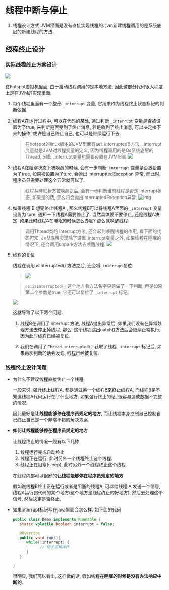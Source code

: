 # 线程中断与停止

1. 线程设计方式
   JVM里面是没有直接实现线程的. jvm新建线程调用的是系统底层的新建线程的方法.

## 线程终止设计

### 实际线程终止方案设计

   ![](https://gitee.com/cpfree/picture-warehouse/raw/master/pic1/1638185057868.png)

   在hotspot虚拟机里面, 由于启动线程调用的是本地方法, 因此这部分代码很大程度上是在JVM的实现里面.

1. 每个线程里面有一个整形 `_interrupt` 变量, 它用来作为线程终止状态标记的判断依据.

2. 线程A在运行过程中, 可以在代码的某处, 通过判断 `_interrupt` 变量是否被设置为了true, 来判断是否受到了终止消息, 若是收到了终止消息, 可以决定接下来的操作, 或许是自己终止自己, 也可以是继续运行下去.

   > 在hotspot的linux版本的JVM里面有set_interrupted()方法, _interrupt变量就是JVM对线程变量的定义, 因为线程调用的是Os系统底层的Thread, 因此 _interrupt变量也需要设置在JVM里面
   > ![](https://gitee.com/cpfree/picture-warehouse/raw/master/pic1/1638185653353.png)
   
3. 线程A在阻塞状态下被唤醒的时候, 会有一步判断`_interrupt` 变量是否被设置为了true, 如果被设置为了ture, 会抛出 interrupttedException 异常, 而此时, 程序员只需要处理这个异常就可以了.

   > 线程从睡眠状态被唤醒之后, 会有一步判断当前线程是否是 interrupt状态, 如果是的话, 那么将会抛出InterruptedException异常.
   > ![img](https://gitee.com/cpfree/picture-warehouse/raw/master/pic1/1638186336121.png)

4. 如果线程 B 想要终止线程A , 那么线程B可以将线程A里面的 `_interrupt` 变量 设置为 ture, 通知一下线程A需要停止了. 当然具体要不要停止, 还是线程A决定. 如果此时线程A在睡眠的时候怎么办呢? 那么就唤醒线程.

   > 调用Thread类的 interrupt方法, 还会起到唤醒线程的作用, 看下面的代码可知, JVM底层实现除了设置_interrupt变量之外, 如果线程在睡眠的情况下, 还会调用unpark方法去唤醒线程.
   >![](https://gitee.com/cpfree/picture-warehouse/raw/master/pic1/1638185844968.png)

5. 线程的复位

   线程在调用 isInterrupted() 方法之后, 还会将`_interrupt`复位.

   > ![](https://gitee.com/cpfree/picture-warehouse/raw/master/pic1/1638187180501.png)

   > `os:isInterrupted()` 这个地方看方法名字只是做了一下判断, 但是如果第二个参数是true, 它还可以复位了 `_interrupt` 标记.

   ![](https://gitee.com/cpfree/picture-warehouse/raw/master/pic1/20211201164332.png)

   这就导致了以下两个问题.

   1. 线程B在调用了 interrupt 方法, 线程A抛出异常后, 如果我们没有在异常处理方法去停止掉线程, 那么, 这个线程跳出catch()方法后会继续正常执行, 因为此时线程已经被复位.

   2. 我们在调用了 `Thread.interrupted()` 获取了线程 `_interrupt` 标记后, 如果再次判断的话会发现, 线程已经被复位.

### 线程终止设计问题

- 为什么不建议线程直接终止一个线程

   一般来说, 强行终止线程A, 都是通过另一个线程B来终止线程A, 而线程B是不知道线程A代码运行在了什么地方. 如果强行终止的话, 很容易造成数据不完整的情况.

   因此最好是**让线程能够停在程序员规定的地方**, 而让线程本身控制自己控制自己终止自己是一个非常不错的解决方案.

- **如何让线程能够停在程序员规定的地方**

   让线程终止的情况一般有以下几种

   1. 线程运行完成自动终止
   2. 线程正在运行, 此时另外一个线程终止这个线程.
   3. 线程正在阻塞(sleep), 此时另外一个线程终止这个线程.

   在线程内部可以很好的**让线程能够停在程序员规定的地方**.

   假如说线程B终止正在运行或者是阻塞的线程A, 可以给线程 A 发送一个信号, 线程A运行到代码的某个地方(这个地方是线程终止的好地方), 然后去处理这个信号, 然后决定是否终止.

- 如果interrupt标记写在java里面会怎么样. 如下面的代码

   ```java
   public class Demo implements Runnable {
      static volatile boolean interrupt = false;

      @Override
      public void run(){
         while(!interrupt) {
               // 相关逻辑操作
         }
      }

   }
   ```
   
   很明显, 我们可以看出, 这样做的话, 假如线程在**睡眠的时候是没有办法响应中断的**.
